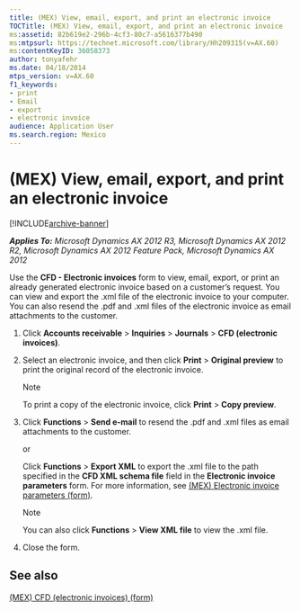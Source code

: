 ```yaml
---
title: (MEX) View, email, export, and print an electronic invoice
TOCTitle: (MEX) View, email, export, and print an electronic invoice
ms:assetid: 82b619e2-296b-4cf3-80c7-a5616377b490
ms:mtpsurl: https://technet.microsoft.com/library/Hh209315(v=AX.60)
ms:contentKeyID: 36058373
author: tonyafehr
ms.date: 04/18/2014
mtps_version: v=AX.60
f1_keywords:
- print
- Email
- export
- electronic invoice
audience: Application User
ms.search.region: Mexico
---
```


# (MEX) View, email, export, and print an electronic invoice 


[!INCLUDE[archive-banner](includes/archive-banner.md)]


_**Applies To:** Microsoft Dynamics AX 2012 R3, Microsoft Dynamics AX 2012 R2, Microsoft Dynamics AX 2012 Feature Pack, Microsoft Dynamics AX 2012_

Use the **CFD - Electronic invoices** form to view, email, export, or print an already generated electronic invoice based on a customer’s request. You can view and export the .xml file of the electronic invoice to your computer. You can also resend the .pdf and .xml files of the electronic invoice as email attachments to the customer.

1.  Click **Accounts receivable** \> **Inquiries** \> **Journals** \> **CFD (electronic invoices)**.

2.  Select an electronic invoice, and then click **Print** \> **Original preview** to print the original record of the electronic invoice.
    

    > [!NOTE]
    > <P>To print a copy of the electronic invoice, click <STRONG>Print</STRONG> &gt; <STRONG>Copy preview</STRONG>.</P>



3.  Click **Functions** \> **Send e-mail** to resend the .pdf and .xml files as email attachments to the customer.
    
    or
    
    Click **Functions** \> **Export XML** to export the .xml file to the path specified in the **CFD XML schema file** field in the **Electronic invoice parameters** form. For more information, see [(MEX) Electronic invoice parameters (form)](https://technet.microsoft.com/library/hh242214\(v=ax.60\)).
    

    > [!NOTE]
    > <P>You can also click <STRONG>Functions</STRONG> &gt; <STRONG>View XML file</STRONG> to view the .xml file.</P>



4.  Close the form.

## See also

[(MEX) CFD (electronic invoices) (form)](https://technet.microsoft.com/library/hh209329\(v=ax.60\))

  


